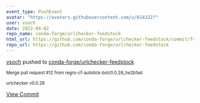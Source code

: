 ```yaml
---
event_type: PushEvent
avatar: "https://avatars.githubusercontent.com/u/814322?"
user: vsoch
date: 2022-04-02
repo_name: conda-forge/urlchecker-feedstock
html_url: https://github.com/conda-forge/urlchecker-feedstock/commit/fcfb865afe90d50aa33c85a653a56aa97fa2dae1
repo_url: https://github.com/conda-forge/urlchecker-feedstock
---
```


<a href='https://github.com/vsoch' target='_blank'>vsoch</a> pushed to <a href='https://github.com/conda-forge/urlchecker-feedstock' target='_blank'>conda-forge/urlchecker-feedstock</a>

<small>Merge pull request #12 from regro-cf-autotick-bot/0.0.28_he2b1ad

urlchecker v0.0.28</small>

<a href='https://github.com/conda-forge/urlchecker-feedstock/commit/fcfb865afe90d50aa33c85a653a56aa97fa2dae1' target='_blank'>View Commit</a>